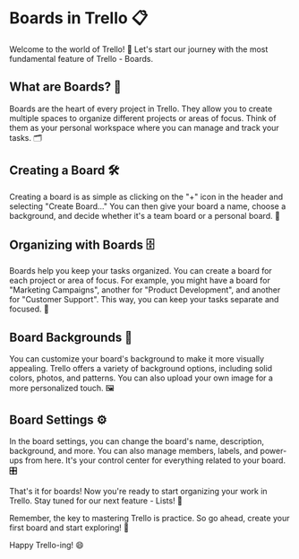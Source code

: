 # Boards in Trello 📋

Welcome to the world of Trello! 🎉 Let's start our journey with the most fundamental feature of Trello - Boards. 

## What are Boards? 🤔

Boards are the heart of every project in Trello. They allow you to create multiple spaces to organize different projects or areas of focus. Think of them as your personal workspace where you can manage and track your tasks. 🗂️

## Creating a Board 🛠️

Creating a board is as simple as clicking on the "+" icon in the header and selecting "Create Board..." You can then give your board a name, choose a background, and decide whether it's a team board or a personal board. 🎨

## Organizing with Boards 🗄️

Boards help you keep your tasks organized. You can create a board for each project or area of focus. For example, you might have a board for "Marketing Campaigns", another for "Product Development", and another for "Customer Support". This way, you can keep your tasks separate and focused. 🎯

## Board Backgrounds 🌈

You can customize your board's background to make it more visually appealing. Trello offers a variety of background options, including solid colors, photos, and patterns. You can also upload your own image for a more personalized touch. 🖼️

## Board Settings ⚙️

In the board settings, you can change the board's name, description, background, and more. You can also manage members, labels, and power-ups from here. It's your control center for everything related to your board. 🎛️

That's it for boards! Now you're ready to start organizing your work in Trello. Stay tuned for our next feature - Lists! 📝

Remember, the key to mastering Trello is practice. So go ahead, create your first board and start exploring! 🚀

Happy Trello-ing! 😄
